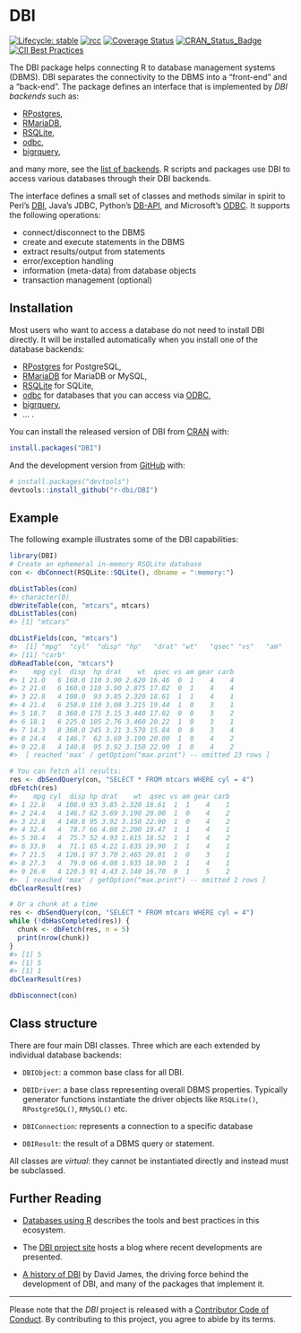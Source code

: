 
<!-- README.md is generated from README.Rmd. Please edit that file -->

# DBI

<!-- badges: start -->

[![Lifecycle:
stable](https://img.shields.io/badge/lifecycle-stable-brightgreen.svg)](https://lifecycle.r-lib.org/articles/stages.html#stable)
[![rcc](https://github.com/r-dbi/DBI/workflows/rcc/badge.svg)](https://github.com/r-dbi/DBI/actions)
[![Coverage
Status](https://codecov.io/gh/r-dbi/DBI/branch/main/graph/badge.svg)](https://app.codecov.io/github/r-dbi/DBI?branch=main)
[![CRAN_Status_Badge](https://www.r-pkg.org/badges/version/DBI)](https://cran.r-project.org/package=DBI)
[![CII Best
Practices](https://bestpractices.coreinfrastructure.org/projects/1882/badge)](https://bestpractices.coreinfrastructure.org/projects/1882)
<!-- badges: end -->

The DBI package helps connecting R to database management systems
(DBMS). DBI separates the connectivity to the DBMS into a “front-end”
and a “back-end”. The package defines an interface that is implemented
by *DBI backends* such as:

- [RPostgres](https://rpostgres.r-dbi.org),
- [RMariaDB](https://rmariadb.r-dbi.org),
- [RSQLite](https://rsqlite.r-dbi.org),
- [odbc](https://github.com/r-dbi/odbc),
- [bigrquery](https://github.com/r-dbi/bigrquery),

and many more, see the [list of
backends](https://github.com/r-dbi/backends#readme). R scripts and
packages use DBI to access various databases through their DBI backends.

The interface defines a small set of classes and methods similar in
spirit to Perl’s [DBI](https://dbi.perl.org/), Java’s JDBC, Python’s
[DB-API](https://www.python.org/dev/peps/pep-0249/), and Microsoft’s
[ODBC](https://en.wikipedia.org/wiki/ODBC). It supports the following
operations:

- connect/disconnect to the DBMS
- create and execute statements in the DBMS
- extract results/output from statements
- error/exception handling
- information (meta-data) from database objects
- transaction management (optional)

## Installation

Most users who want to access a database do not need to install DBI
directly. It will be installed automatically when you install one of the
database backends:

- [RPostgres](https://rpostgres.r-dbi.org) for PostgreSQL,
- [RMariaDB](https://rmariadb.r-dbi.org) for MariaDB or MySQL,
- [RSQLite](https://rsqlite.r-dbi.org) for SQLite,
- [odbc](https://github.com/r-dbi/odbc) for databases that you can
  access via
  [ODBC](https://en.wikipedia.org/wiki/Open_Database_Connectivity),
- [bigrquery](https://github.com/r-dbi/bigrquery),
- … .

You can install the released version of DBI from
[CRAN](https://CRAN.R-project.org) with:

``` r
install.packages("DBI")
```

And the development version from [GitHub](https://github.com/) with:

``` r
# install.packages("devtools")
devtools::install_github("r-dbi/DBI")
```

## Example

The following example illustrates some of the DBI capabilities:

``` r
library(DBI)
# Create an ephemeral in-memory RSQLite database
con <- dbConnect(RSQLite::SQLite(), dbname = ":memory:")

dbListTables(con)
#> character(0)
dbWriteTable(con, "mtcars", mtcars)
dbListTables(con)
#> [1] "mtcars"

dbListFields(con, "mtcars")
#>  [1] "mpg"  "cyl"  "disp" "hp"   "drat" "wt"   "qsec" "vs"   "am"   "gear"
#> [11] "carb"
dbReadTable(con, "mtcars")
#>    mpg cyl  disp  hp drat    wt  qsec vs am gear carb
#> 1 21.0   6 160.0 110 3.90 2.620 16.46  0  1    4    4
#> 2 21.0   6 160.0 110 3.90 2.875 17.02  0  1    4    4
#> 3 22.8   4 108.0  93 3.85 2.320 18.61  1  1    4    1
#> 4 21.4   6 258.0 110 3.08 3.215 19.44  1  0    3    1
#> 5 18.7   8 360.0 175 3.15 3.440 17.02  0  0    3    2
#> 6 18.1   6 225.0 105 2.76 3.460 20.22  1  0    3    1
#> 7 14.3   8 360.0 245 3.21 3.570 15.84  0  0    3    4
#> 8 24.4   4 146.7  62 3.69 3.190 20.00  1  0    4    2
#> 9 22.8   4 140.8  95 3.92 3.150 22.90  1  0    4    2
#>  [ reached 'max' / getOption("max.print") -- omitted 23 rows ]

# You can fetch all results:
res <- dbSendQuery(con, "SELECT * FROM mtcars WHERE cyl = 4")
dbFetch(res)
#>    mpg cyl  disp hp drat    wt  qsec vs am gear carb
#> 1 22.8   4 108.0 93 3.85 2.320 18.61  1  1    4    1
#> 2 24.4   4 146.7 62 3.69 3.190 20.00  1  0    4    2
#> 3 22.8   4 140.8 95 3.92 3.150 22.90  1  0    4    2
#> 4 32.4   4  78.7 66 4.08 2.200 19.47  1  1    4    1
#> 5 30.4   4  75.7 52 4.93 1.615 18.52  1  1    4    2
#> 6 33.9   4  71.1 65 4.22 1.835 19.90  1  1    4    1
#> 7 21.5   4 120.1 97 3.70 2.465 20.01  1  0    3    1
#> 8 27.3   4  79.0 66 4.08 1.935 18.90  1  1    4    1
#> 9 26.0   4 120.3 91 4.43 2.140 16.70  0  1    5    2
#>  [ reached 'max' / getOption("max.print") -- omitted 2 rows ]
dbClearResult(res)

# Or a chunk at a time
res <- dbSendQuery(con, "SELECT * FROM mtcars WHERE cyl = 4")
while (!dbHasCompleted(res)) {
  chunk <- dbFetch(res, n = 5)
  print(nrow(chunk))
}
#> [1] 5
#> [1] 5
#> [1] 1
dbClearResult(res)

dbDisconnect(con)
```

## Class structure

There are four main DBI classes. Three which are each extended by
individual database backends:

- `DBIObject`: a common base class for all DBI.

- `DBIDriver`: a base class representing overall DBMS properties.
  Typically generator functions instantiate the driver objects like
  `RSQLite()`, `RPostgreSQL()`, `RMySQL()` etc.

- `DBIConnection`: represents a connection to a specific database

- `DBIResult`: the result of a DBMS query or statement.

All classes are *virtual*: they cannot be instantiated directly and
instead must be subclassed.

## Further Reading

- [Databases using R](https://db.rstudio.com/) describes the tools and
  best practices in this ecosystem.

- The [DBI project site](https://r-dbi.org/) hosts a blog where
  recent developments are presented.

- [A history of DBI](https://dbi.r-dbi.org/articles/DBI-history.html) by
  David James, the driving force behind the development of DBI, and many
  of the packages that implement it.

------------------------------------------------------------------------

Please note that the *DBI* project is released with a [Contributor Code
of Conduct](https://dbi.r-dbi.org/CODE_OF_CONDUCT.html). By contributing
to this project, you agree to abide by its terms.
